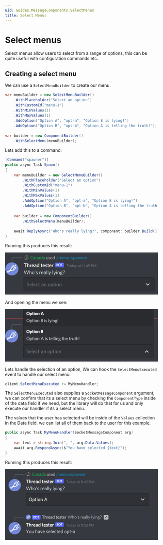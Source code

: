 ```yaml
---
uid: Guides.MessageComponents.SelectMenus
title: Select Menus
---
```


# Select menus

Select menus allow users to select from a range of options, this can be quite useful with configuration commands etc.

## Creating a select menu

We can use a `SelectMenuBuilder` to create our menu.

```cs
var menuBuilder = new SelectMenuBuilder()
    .WithPlaceholder("Select an option")
    .WithCustomId("menu-1")
    .WithMinValues(1)
    .WithMaxValues(1)
    .AddOption("Option A", "opt-a", "Option B is lying!")
    .AddOption("Option B", "opt-b", "Option A is telling the truth!");

var builder = new ComponentBuilder()
    .WithSelectMenu(menuBuilder);
```

Lets add this to a command:

```cs
[Command("spawner")]
public async Task Spawn()
{
    var menuBuilder = new SelectMenuBuilder()
        .WithPlaceholder("Select an option")
        .WithCustomId("menu-1")
        .WithMinValues(1)
        .WithMaxValues(1)
        .AddOption("Option A", "opt-a", "Option B is lying!")
        .AddOption("Option B", "opt-b", "Option A is telling the truth!");

    var builder = new ComponentBuilder()
        .WithSelectMenu(menuBuilder);

    await ReplyAsync("Who's really lying?", component: builder.Build());
}
```

Running this produces this result:

![](images/image4.png)

And opening the menu we see:

![](images/image5.png)

Lets handle the selection of an option, We can hook the `SelectMenuExecuted` event to handle our select menu:

```cs
client.SelectMenuExecuted += MyMenuHandler;
```

The `SelectMenuExecuted` also supplies a `SocketMessageComponent` argument, we can confirm that its a select menu by checking the `ComponentType` inside of the data field if we need, but the library will do that for us and only execute our handler if its a select menu.

The values that the user has selected will be inside of the `Values` collection in the Data field. we can list all of them back to the user for this example.

```cs
public async Task MyMenuHandler(SocketMessageComponent arg)
{
    var text = string.Join(", ", arg.Data.Values);
    await arg.RespondAsync($"You have selected {text}");
}
```

Running this produces this result:

![](images/image6.png)
